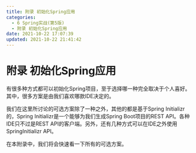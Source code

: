 ```yaml
---
title: 附录 初始化Spring应用
categories: 
  - 6 Spring实战(第5版)
  - 附录 初始化Spring应用
date: 2021-10-22 17:07:39
updated: 2021-10-22 21:41:42
---
```

# 附录 初始化Spring应用
有很多种方式都可以初始化Spring项目，至于选择哪一种完全取决于个人喜好。其中，很多方案是由我们喜欢哪款IDE决定的。

我们在这里所讨论的可选方案除了一种之外，其他的都是基于Spring Initializr的，Spring Initializr是一个能够为我们生成Spring Boot项目的REST API。各种IDE只不过是REST API的客户端。另外，还有几种方式可以在IDE之外使用SpringInitializr API。

在本附录中，我们将会快速看一下所有的可选方案。
